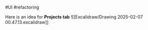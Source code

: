 #UI #refactoring

Here is an idea for **Projects tab**
![[Excalidraw/Drawing 2025-02-07 00.47.13.excalidraw]]
